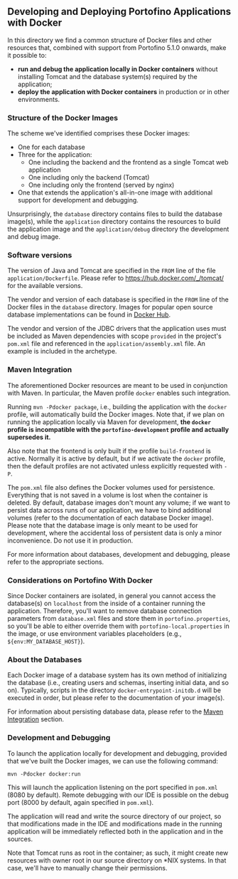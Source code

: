 ## Developing and Deploying Portofino Applications with Docker

In this directory we find a common structure of Docker files and other resources that, combined with support from
Portofino 5.1.0 onwards, make it possible to:
 - **run and debug the application locally in Docker containers** without installing Tomcat and the database system(s)
   required by the application;
 - **deploy the application with Docker containers** in production or in other environments.
 
### Structure of the Docker Images 

The scheme we've identified comprises these Docker images:
 - One for each database
 - Three for the application:
   - One including the backend and the frontend as a single Tomcat web application
   - One including only the backend (Tomcat)
   - One including only the frontend (served by nginx)
 - One that extends the application's all-in-one image with additional support for development and debugging.
 
Unsurprisingly, the `database` directory contains files to build the database image(s), while the `application`
directory contains the resources to build the application image and the `application/debug` directory the development
and debug image.

### Software versions

The version of Java and Tomcat are specified in the `FROM` line of the file `application/Dockerfile`. Please refer to
https://hub.docker.com/_/tomcat/ for the available versions. 

The vendor and version of each database is specified in the `FROM` line of the Docker files in the `database` directory.
Images for popular open source database implementations can be found in [Docker Hub](https://hub.docker.com/). 

The vendor and version of the JDBC drivers that the application uses must be included as Maven dependencies with scope
`provided` in the project's `pom.xml` file and referenced in the `application/assembly.xml` file. An example is included
in the archetype.

### Maven Integration

The aforementioned Docker resources are meant to be used in conjunction with Maven. In particular, the Maven profile
`docker` enables such integration.

Running `mvn -Pdocker package`, i.e., building the application with the `docker` profile, will automatically build the
Docker images. Note that, if we plan on running the application locally via Maven for development, **the `docker`
profile is incompatible with the `portofino-development` profile and actually supersedes it.**

Also note that the frontend is only built if the profile `build-frontend` is active. Normally it is active by default,
but if we activate the `docker` profile, then the default profiles are not activated unless explicitly requested with
`-P`.

The `pom.xml` file also defines the Docker volumes used for persistence. Everything that is not saved in a volume is
lost when the container is deleted. By default, database images don't mount any volume; if we want to persist data
across runs of our application, we have to bind additional volumes (refer to the documentation of each database Docker
image). Please note that the database image is only meant to be used for development, where the accidental loss of
persistent data is only a minor inconvenience. Do not use it in production.

For more information about databases, development and debugging, please refer to the appropriate sections.

### Considerations on Portofino With Docker

Since Docker containers are isolated, in general you cannot access the database(s) on `localhost` from the inside of a
container running the application. Therefore, you'll want to remove database connection parameters from
`database.xml` files and store them in `portofino.properties`, so you'll be able to either override them with
`portofino-local.properties` in the image, or use environment variables placeholders (e.g., `${env:MY_DATABASE_HOST}`).

### About the Databases

Each Docker image of a database system has its own method of initializing the database (i.e., creating users and schemas,
inserting initial data, and so on). Typically, scripts in the directory `docker-entrypoint-initdb.d` will be executed in
order, but please refer to the documentation of your image(s).

For information about persisting database data, please refer to the [Maven Integration](#maven-integration) section.

### Development and Debugging

To launch the application locally for development and debugging, provided that we've built the Docker images, we can use
the following command:

```
mvn -Pdocker docker:run
```

This will launch the application listening on the port specified in `pom.xml` (8080 by default). Remote debugging with
our IDE is possible on the debug port (8000 by default, again specified in `pom.xml`).

The application will read and write the source directory of our project, so that modifications made in the IDE and
modifications made in the running application will be immediately reflected both in the application and in the sources.

Note that Tomcat runs as root in the container; as such, it might create new resources with owner root in our source
directory on *NIX systems. In that case, we'll have to manually change their permissions.
